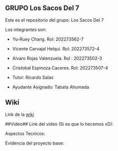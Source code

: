 ## GRUPO Los Sacos Del 7
Este es el repositorio del grupo: Los Sacos Del 7

Los integrantes son:

* Yu-Ruey Chang. Rol: 202273562-7

* Vicente Carvajal Helqui. Rol: 202273572-4

* Alvaro Rojas Valenzuela. Rol : 202273502-3

* Cristobal Espinoza Caceres. Rol: 202273507-4

* Tutor: Ricardo Salas
* Ayudante Asignado: Tabata Ahumada

## Wiki
Link de la [wiki](https://github.com/Elweon665/GRUPO-Los-Sacos-Del-7-2024-PROYINF/wiki)

##Video##
Link del video (Si es que lo hecemos xD):

Aspectos Tecnicos:


Evidencia del proyecto base:
